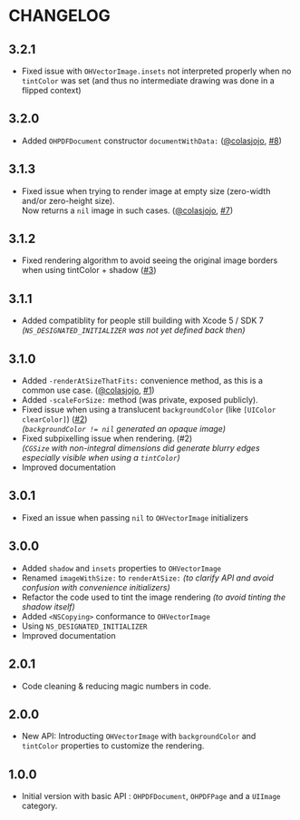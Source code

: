 # CHANGELOG

## 3.2.1

* Fixed issue with `OHVectorImage.insets` not interpreted properly when no `tintColor` was set (and thus no intermediate drawing was done in a flipped context)
 
## 3.2.0

* Added `OHPDFDocument` constructor `documentWithData:` ([@colasjojo](https://github.com/colasjojo), [#8](https://github.com/AliSoftware/OHPDFImage/pull/8))

## 3.1.3

* Fixed issue when trying to render image at empty size (zero-width and/or zero-height size).  
  Now returns a `nil` image in such cases. ([@colasjojo](https://github.com/colasjojo), [#7](https://github.com/AliSoftware/OHPDFImage/pull/7))

## 3.1.2

* Fixed rendering algorithm to avoid seeing the original image borders when using tintColor + shadow ([#3](https://github.com/AliSoftware/OHPDFImage/issues/3))

## 3.1.1

* Added compatiblity for people still building with Xcode 5 / SDK 7  
  _(`NS_DESIGNATED_INITIALIZER` was not yet defined back then)_

## 3.1.0

* Added `-renderAtSizeThatFits:` convenience method, as this is a common use case. ([@colasjojo](https://github.com/colasjojo), [#1](https://github.com/AliSoftware/OHPDFImage/pull/1))
* Added `-scaleForSize:` method (was private, exposed publicly).
* Fixed issue when using a translucent `backgroundColor` (like `[UIColor clearColor]`) ([#2](https://github.com/AliSoftware/OHPDFImage/issues/2))  
  _(`backgroundColor != nil` generated an opaque image)_
* Fixed subpixelling issue when rendering. (#2)  
  _(`CGSize` with non-integral dimensions did generate blurry edges especially visible when using a `tintColor`)_
* Improved documentation

## 3.0.1

* Fixed an issue when passing `nil` to `OHVectorImage` initializers

## 3.0.0

* Added `shadow` and `insets` properties to `OHVectorImage`
* Renamed `imageWithSize:` to `renderAtSize:` _(to clarify API and avoid confusion with convenience initializers)_
* Refactor the code used to tint the image rendering _(to avoid tinting the shadow itself)_
* Added `<NSCopying>` conformance to `OHVectorImage`
* Using `NS_DESIGNATED_INITIALIZER`
* Improved documentation

## 2.0.1

* Code cleaning & reducing magic numbers in code.

## 2.0.0

* New API: Introducting `OHVectorImage` with `backgroundColor` and `tintColor` properties to customize the rendering.

## 1.0.0

* Initial version with basic API : `OHPDFDocument`, `OHPDFPage` and a `UIImage` category.
